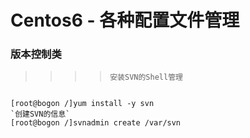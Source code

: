 # Centos6 - 各种配置文件管理

### 版本控制类

>>>>`安装SVN的Shell管理`

```Shell

[root@bogon /]yum install -y svn
`创建SVN的信息`
[root@bogon /]svnadmin create /var/svn
```
